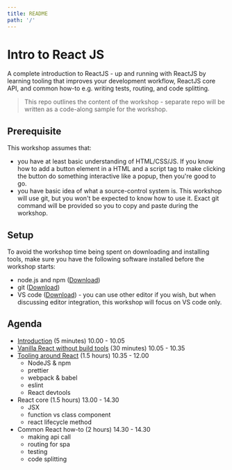 ```yaml
---
title: README
path: '/'
---
```


# Intro to React JS

A complete introduction to ReactJS - up and running with ReactJS by learning tooling that improves your development workflow, ReactJS core API, and common how-to e.g. writing tests, routing, and code splitting.

> This repo outlines the content of the workshop - separate repo will be written as a code-along sample for the workshop.

## Prerequisite

This workshop assumes that:

- you have at least basic understanding of HTML/CSS/JS. If you know how to add a button element in a HTML and a script tag to make clicking the button do something interactive like a popup, then you're good to go.
- you have basic idea of what a source-control system is. This workshop will use git, but you won't be expected to know how to use it. Exact git command will be provided so you to copy and paste during the workshop.

## Setup

To avoid the workshop time being spent on downloading and installing tools, make sure you have the following software installed before the workshop starts:

- node.js and npm ([Download](https://nodejs.org/en/download/))
- git ([Download](https://git-scm.com/downloads))
- VS code ([Download](https://code.visualstudio.com/Download)) - you can use other editor if you wish, but when discussing editor integration, this workshop will focus on VS code only.

## Agenda

- [Introduction](introduction/introduction.md) (5 minutes) 10.00 - 10.05
- [Vanilla React without build tools](vanilla-react/vanilla-react.md) (30 minutes) 10.05 - 10.35
- [Tooling around React](react-tooling/react-tooling.md) (1.5 hours) 10.35 - 12.00
  - NodeJS & npm
  - prettier
  - webpack & babel
  - eslint
  - React devtools
- React core (1.5 hours) 13.00 - 14.30
  - JSX
  - function vs class component
  - react lifecycle method
- Common React how-to (2 hours) 14.30 - 14.30
  - making api call
  - routing for spa
  - testing
  - code splitting
